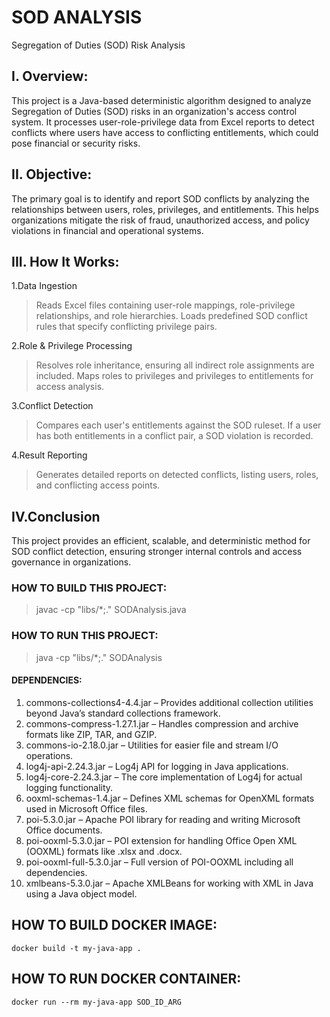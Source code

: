 # SOD ANALYSIS

Segregation of Duties (SOD) Risk Analysis

## I. Overview:
This project is a Java-based deterministic algorithm designed to analyze Segregation of Duties (SOD) risks in an organization's access control system. It processes user-role-privilege data from Excel reports to detect conflicts where users have access to conflicting entitlements, which could pose financial or security risks.

## II. Objective:
The primary goal is to identify and report SOD conflicts by analyzing the relationships between users, roles, privileges, and entitlements. This helps organizations mitigate the risk of fraud, unauthorized access, and policy violations in financial and operational systems.

## III. How It Works:
1.Data Ingestion
>Reads Excel files containing user-role mappings, role-privilege relationships, and role hierarchies.
>Loads predefined SOD conflict rules that specify conflicting privilege pairs.

2.Role & Privilege Processing
>Resolves role inheritance, ensuring all indirect role assignments are included.
>Maps roles to privileges and privileges to entitlements for access analysis.

3.Conflict Detection
>Compares each user's entitlements against the SOD ruleset.
>If a user has both entitlements in a conflict pair, a SOD violation is recorded.

4.Result Reporting
>Generates detailed reports on detected conflicts, listing users, roles, and conflicting access points.

## IV.Conclusion
This project provides an efficient, scalable, and deterministic method for SOD conflict detection, ensuring stronger internal controls and access governance in organizations. 

### HOW TO BUILD THIS PROJECT:

>javac -cp "libs/*;." SODAnalysis.java

### HOW TO RUN THIS PROJECT:

>java -cp "libs/*;." SODAnalysis <SOD ID>

#### DEPENDENCIES:

1. commons-collections4-4.4.jar – Provides additional collection utilities beyond Java’s standard collections framework.  
2. commons-compress-1.27.1.jar – Handles compression and archive formats like ZIP, TAR, and GZIP.  
3. commons-io-2.18.0.jar – Utilities for easier file and stream I/O operations.  
4. log4j-api-2.24.3.jar – Log4j API for logging in Java applications.  
5. log4j-core-2.24.3.jar – The core implementation of Log4j for actual logging functionality.  
6. ooxml-schemas-1.4.jar – Defines XML schemas for OpenXML formats used in Microsoft Office files.  
7. poi-5.3.0.jar – Apache POI library for reading and writing Microsoft Office documents.  
8. poi-ooxml-5.3.0.jar – POI extension for handling Office Open XML (OOXML) formats like .xlsx and .docx.  
9. poi-ooxml-full-5.3.0.jar – Full version of POI-OOXML including all dependencies.  
10. xmlbeans-5.3.0.jar – Apache XMLBeans for working with XML in Java using a Java object model.

## HOW TO BUILD DOCKER IMAGE:	
```
docker build -t my-java-app .
```
## HOW TO RUN DOCKER CONTAINER:
```
docker run --rm my-java-app SOD_ID_ARG
```






